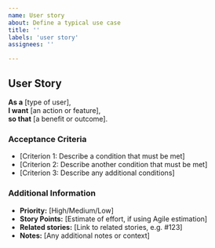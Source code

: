 ```yaml
---
name: User story
about: Define a typical use case
title: ''
labels: 'user story'
assignees: ''

---
```

## User Story

**As a** [type of user],  
**I want** [an action or feature],  
**so that** [a benefit or outcome].

### Acceptance Criteria
- [Criterion 1: Describe a condition that must be met]
- [Criterion 2: Describe another condition that must be met]
- [Criterion 3: Describe any additional conditions]

### Additional Information
- **Priority:** [High/Medium/Low]
- **Story Points:** [Estimate of effort, if using Agile estimation]
- **Related stories:** [Link to related stories, e.g. #123]
- **Notes:** [Any additional notes or context]
